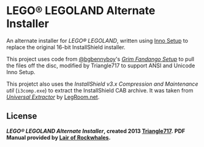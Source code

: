  LEGO:registered: LEGOLAND Alternate Installer
=============================================

An alternate installer for _LEGO® LEGOLAND_, written using [Inno Setup](http://www.jrsoftware.org/isinfo.php) 
to replace the original 16-bit InstallShield installer.

This project uses code from [@bgbennyboy](https://github.com/bgbennyboy)'s [*Grim Fandango Setup*](https://github.com/bgbennyboy/Grim-Fandango-Setup-and-Launcher)
to pull the files off the disc, modified by Triangle717 to support ANSI and Unicode Inno Setup.

This projetct also uses the *InstallShield v3.x Compression and Maintenance util* (`i3comp.exe`) to extract
the InstallShield CAB archive. It was taken from [*Universal Extractor*](legroom.net/software/uniextract) by [LegRoom.net](http://legroom.net).

License
-------
***LEGO® LEGOLAND Alternate Installer*, created 2013 [Triangle717](http://Triangle717.WordPress.com).**
**PDF Manual provided by [Lair of Rockwhales](https://www.youtube.com/user/TheLairOfRockwhales).**